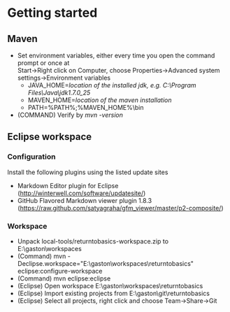 # Getting started
## Maven
* Set environment variables, either every time you open the command prompt or once at  
Start->Right click on Computer, choose Properties->Advanced system settings->Environment variables
  * JAVA_HOME=*location of the installed jdk, e.g. C:\Program Files\Java\jdk1.7.0_25*
  * MAVEN_HOME=*location of the maven installation*
  * PATH=%PATH%;%MAVEN_HOME%\bin
* (COMMAND) Verify by *mvn -version*

## Eclipse workspace
### Configuration
Install the following plugins using the listed update sites
* Markdown Editor plugin for Eclipse (http://winterwell.com/software/updatesite/)
* GitHub Flavored Markdown viewer plugin 1.8.3 (https://raw.github.com/satyagraha/gfm_viewer/master/p2-composite/)

### Workspace
* Unpack local-tools/returntobasics-workspace.zip to E:\gaston\workspaces
* (Command) mvn -Declipse.workspace="E:\gaston\workspaces\returntobasics" eclipse:configure-workspace
* (Command) mvn eclipse:eclipse
* (Eclipse) Open workspace E:\gaston\workspaces\returntobasics
* (Eclipse) Import existing projects from E:\gaston\git\returntobasics
* (Eclipse) Select all projects, right click and choose Team->Share->Git
